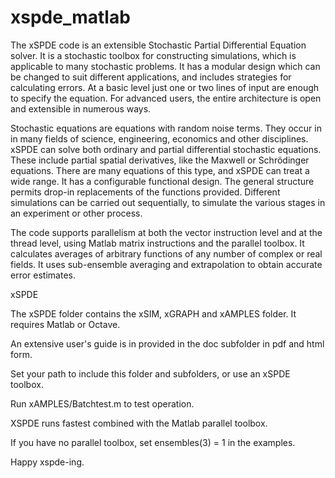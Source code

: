 # xspde_matlab

The xSPDE code is an extensible Stochastic Partial Differential Equation solver. It is a stochastic toolbox for constructing simulations, which is applicable to many stochastic problems. It has a modular design which can be changed to suit different applications, and includes strategies for calculating errors. At a basic level just one or two lines of input are enough to specify the equation. For advanced users, the entire architecture is open and extensible in numerous ways.

Stochastic equations are equations with random noise terms. They occur in in many fields of science, engineering, economics and other disciplines. xSPDE can solve both ordinary and partial differential stochastic equations. These include partial spatial derivatives, like the Maxwell or Schrödinger equations. There are many equations of this type, and xSPDE can treat a wide range. It has a configurable functional design. The general structure permits drop-in replacements of the functions provided. Different simulations can be carried out sequentially, to simulate the various stages in an experiment or other process.

The code supports parallelism at both the vector instruction level and at the thread level, using Matlab matrix instructions and the parallel toolbox. It calculates averages of arbitrary functions of any number of complex or real fields. It uses sub-ensemble averaging and extrapolation to obtain accurate error estimates.


xSPDE

The xSPDE folder contains the xSIM, xGRAPH and xAMPLES folder. It requires Matlab or Octave.

An extensive user's guide is in provided in the doc subfolder in pdf and html form.

Set your path to include this folder and subfolders, or use an xSPDE toolbox. 

Run xAMPLES/Batchtest.m to test operation.

XSPDE runs fastest combined with the Matlab parallel toolbox.

If you have no parallel toolbox, set ensembles(3) = 1 in the examples.

Happy xspde-ing.


